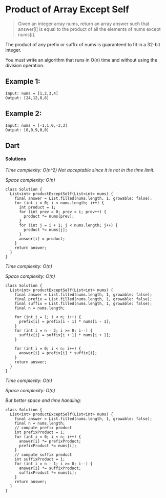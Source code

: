 # Product of Array Except Self
>Given an integer array nums, return an array answer such that answer[i] is equal to the product of all the elements of nums except nums[i].

The product of any prefix or suffix of nums is guaranteed to fit in a 32-bit integer.

You must write an algorithm that runs in O(n) time and without using the division operation.

## Example 1:
```
Input: nums = [1,2,3,4]
Output: [24,12,8,6]
```
## Example 2:
```
Input: nums = [-1,1,0,-3,3]
Output: [0,0,9,0,0]
```
## Dart
#### Solutions

*Time complexity: O(n^2)* *Not acceptable since it is not in the time limit.*

*Space complexity: O(n)*

```
class Solution {
  List<int> productExceptSelf(List<int> nums) {
    final answer = List.filled(nums.length, 1, growable: false);
    for (int i = 0; i < nums.length; i++) {
      int product = 1;
      for (int prev = 0; prev < i; prev++) {
        product *= nums[prev];
      }
      for (int j = i + 1; j < nums.length; j++) {
        product *= nums[j];
      }
      answer[i] = product;
    }
    return answer;
  }
}
```

*Time complexity: O(n)*

*Space complexity: O(n)*
```
class Solution {
  List<int> productExceptSelf(List<int> nums) {
    final answer = List.filled(nums.length, 1, growable: false);
    final prefix = List.filled(nums.length, 1, growable: false);
    final suffix = List.filled(nums.length, 1, growable: false);
    final n = nums.length;

    for (int i = 1; i < n; i++) {
      prefix[i] = prefix[i - 1] * nums[i - 1];
    }
    for (int i = n - 2; i >= 0; i--) {
      suffix[i] = suffix[i + 1] * nums[i + 1];
    }

    for (int i = 0; i < n; i++) {
      answer[i] = prefix[i] * suffix[i];
    }
    return answer;
  }
}
```
*Time complexity: O(n)*

*Space complexity: O(n)*

*But better space and time handling:*
```
class Solution {
  List<int> productExceptSelf(List<int> nums) {
    final answer = List.filled(nums.length, 1, growable: false);
    final n = nums.length;
    // compute prefix product
    int prefixProduct = 1;
    for (int i = 0; i < n; i++) {
      answer[i] *= prefixProduct;
      prefixProduct *= nums[i];
    }
    // compute suffix product
    int suffixProduct = 1;
    for (int i = n - 1; i >= 0; i--) {
      answer[i] *= suffixProduct;
      suffixProduct *= nums[i];
    }
    return answer;
  }
}
```